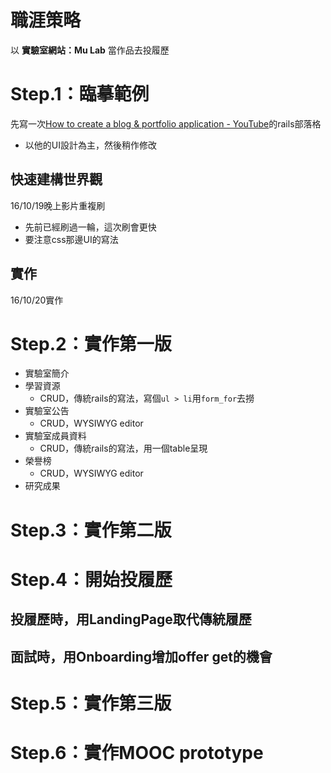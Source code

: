 # 職涯策略

以 **實驗室網站：Mu Lab** 當作品去投履歷

# Step.1：臨摹範例
先寫一次[How to create a blog & portfolio application - YouTube](https://www.youtube.com/playlist?list=PL23ZvcdS3XPK9Y4DRU-BiJtiY5L_QhUUq)的rails部落格
- 以他的UI設計為主，然後稍作修改

## 快速建構世界觀
16/10/19晚上影片重複刷
- 先前已經刷過一輪，這次刷會更快
- 要注意css那邊UI的寫法

## 實作
16/10/20實作

# Step.2：實作第一版
- 實驗室簡介
- 學習資源
  - CRUD，傳統rails的寫法，寫個`ul > li`用`form_for`去撈
- 實驗室公告
  - CRUD，WYSIWYG editor
- 實驗室成員資料   
  - CRUD，傳統rails的寫法，用一個table呈現
- 榮譽榜
  - CRUD，WYSIWYG editor
- 研究成果

# Step.3：實作第二版

# Step.4：開始投履歷

## 投履歷時，用LandingPage取代傳統履歷


## 面試時，用Onboarding增加offer get的機會


# Step.5：實作第三版

# Step.6：實作MOOC prototype
